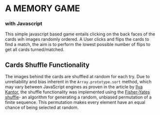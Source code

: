 # A MEMORY GAME

### with Javascript

This simple javascript based game entails clicking on the back faces of the cards wih images randomly ordered. A User clicks and flips the cards to find a match, the aim is to perform the lowest possible number of flips to get all cards turned/matched.

## Cards Shuffle Functionality

The images behind the cards are shuffled at random for each try. Due to unreliability and bias inherent in the `Array.prototype.sort` method, which may vary between JavaScript engines as proven in the article by [Ilya Kantor](https://javascript.info/task/shuffle), the shuffle functionality was implemented using the [Fisher-Yates shuffle](https://en.wikipedia.org/wiki/Fisher%E2%80%93Yates_shuffle)- an algorithm for generating a random, unbiased permutation of a finite sequence. This permutation makes every element have an equal chance of being selected at random.
